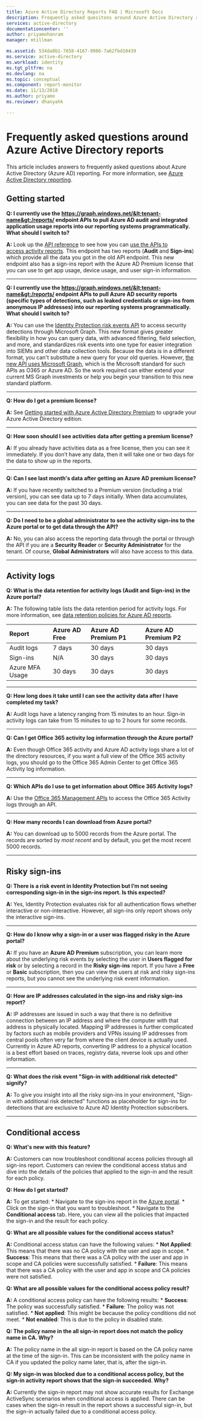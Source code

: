 ```yaml
---
title: Azure Active Directory Reports FAQ | Microsoft Docs
description: Frequently asked quesitons around Azure Active Directory reports.
services: active-directory
documentationcenter: ''
author: priyamohanram
manager: mtillman

ms.assetid: 534da0b1-7858-4167-9986-7a62fbd10439
ms.service: active-directory
ms.workload: identity
ms.tgt_pltfrm: na
ms.devlang: na
ms.topic: conceptual
ms.component: report-monitor
ms.date: 11/13/2018
ms.author: priyamo
ms.reviewer: dhanyahk

---
```


# Frequently asked questions around Azure Active Directory reports

This article includes answers to frequently asked questions about Azure Active Directory (Azure AD) reporting. For more information, see [Azure Active Directory reporting](overview-reports.md). 

## Getting started 

**Q: I currently use the https://graph.windows.net/&lt;tenant-name&gt;/reports/ endpoint APIs to pull Azure AD audit and integrated application usage reports into our reporting systems programmatically. What should I switch to?**

**A:** Look up the [API reference](https://developer.microsoft.com/graph/) to see how you can [use the APIs to access activity reports](concept-reporting-api.md). This endpoint has two reports (**Audit** and **Sign-ins**) which provide all the data you got in the old API endpoint. This new endpoint also has a sign-ins report with the Azure AD Premium license that you can use to get app usage, device usage, and user sign-in information.

--- 

**Q: I currently use the https://graph.windows.net/&lt;tenant-name&gt;/reports/ endpoint APIs to pull Azure AD security reports (specific types of detections, such as leaked credentials or sign-ins from anonymous IP addresses) into our reporting systems programmatically. What should I switch to?**

**A:** You can use the [Identity Protection risk events API](../identity-protection/graph-get-started.md) to access security detections through Microsoft Graph. This new format gives greater flexibility in how you can query data, with advanced filtering, field selection, and more, and standardizes risk events into one type for easier integration into SIEMs and other data collection tools. Because the data is in a different format, you can't substitute a new query for your old queries. However, [the new API uses Microsoft Graph](https://developer.microsoft.com/graph/docs/api-reference/beta/resources/identityriskevent), which is the Microsoft standard for such APIs as O365 or Azure AD. So the work required can either extend your current MS Graph investments or help you begin your transition to this new standard platform.

--- 

**Q: How do I get a premium license?**

**A:** See [Getting started with Azure Active Directory Premium](../fundamentals/active-directory-get-started-premium.md) to upgrade your Azure Active Directory edition.

---

**Q: How soon should I see activities data after getting a premium license?**

**A:** If you already have activities data as a free license, then you can see it immediately. If you don’t have any data, then it will take one or two days for the data to show up in the reports.

---

**Q: Can I see last month's data after getting an Azure AD premium license?**

**A:** If you have recently switched to a Premium version (including a trial version), you can see data up to 7 days initially. When data accumulates, you can see data for the past 30 days.

---

**Q: Do I need to be a global administrator to see the activity sign-ins to the Azure portal or to get data through the API?**

**A:** No, you can also access the reporting data through the portal or through the API if you are a **Security Reader** or **Security Administrator** for the tenant. Of course, **Global Administrators** will also have access to this data.

---


## Activity logs


**Q: What is the data retention for activity logs (Audit and Sign-ins) in the Azure portal?** 

**A:** The following table lists the data retention period for activity logs. For more information, see [data retention policies for Azure AD reports](reference-reports-data-retention.md).

| Report                 | Azure AD Free | Azure AD Premium P1 | Azure AD Premium P2 |
| :--                    | :--           | :--                 | :--                 |
| Audit logs             | 7 days        | 30 days             | 30 days             |
| Sign-ins               | N/A           | 30 days             | 30 days             |
| Azure MFA Usage        | 30 days       | 30 days             | 30 days             |

--- 

**Q: How long does it take until I can see the activity data after I have completed my task?**

**A:** Audit logs have a latency ranging from 15 minutes to an hour. Sign-in activity logs can take from 15 minutes to up to 2 hours for some records.

---

**Q: Can I get Office 365 activity log information through the Azure portal?**

**A:** Even though Office 365 activity and Azure AD activity logs share a lot of the directory resources, if you want a full view of the Office 365 activity logs, you should go to the Office 365 Admin Center to get Office 365 Activity log information.

---

**Q: Which APIs do I use to get information about Office 365 Activity logs?**

**A:** Use the [Office 365 Management APIs](https://docs.microsoft.com/office/office-365-management-api/office-365-management-apis-overview) to access the Office 365 Activity logs through an API.

---

**Q: How many records I can download from Azure portal?**

**A:** You can download up to 5000 records from the Azure portal. The records are sorted by *most recent* and by default, you get the most recent 5000 records.

---

## Risky sign-ins

**Q: There is a risk event in Identity Protection but I’m not seeing corresponding sign-in in the sign-ins report. Is this expected?**

**A:** Yes, Identity Protection evaluates risk for all authentication flows whether interactive or non-interactive. However, all sign-ins only report shows only the interactive sign-ins.

---

**Q: How do I know why a sign-in or a user was flagged risky in the Azure portal?**

**A:** If you have an **Azure AD Premium** subscription, you can learn more about the underlying risk events by selecting the user in **Users flagged for risk** or by selecting a record in the **Risky sign-ins** report. If you have a **Free** or **Basic** subscription, then you can view the users at risk and risky sign-ins reports, but you cannot see the underlying risk event information.

---

**Q: How are IP addresses calculated in the sign-ins and risky sign-ins report?**

**A:** IP addresses are issued in such a way that there is no definitive connection between an IP address and where the computer with that address is physically located. Mapping IP addresses is further complicated by factors such as mobile providers and VPNs issuing IP addresses from central pools often very far from where the client device is actually used. Currently in Azure AD reports, converting IP address to a physical location is a best effort based on traces, registry data, reverse look ups and other information. 

---

**Q: What does the risk event "Sign-in with additional risk detected" signify?**

**A:** To give you insight into all the risky sign-ins in your environment, "Sign-in with additional risk detected" functions as placeholder for sign-ins for detections that are exclusive to Azure AD Identity Protection subscribers.

---

## Conditional access

**Q: What's new with this feature?**

**A:** Customers can now troubleshoot conditional access policies through all sign-ins report. Customers can review the conditional access status and dive into the details of the policies that applied to the sign-in and the result for each policy.

**Q: How do I get started?**

**A:** To get started:
    * Navigate to the sign-ins report in the [Azure portal](https://portal.azure.com). 
    * Click on the sign-in that you want to troubleshoot.
    * Navigate to the **Conditional access** tab.
    Here, you can view all the policies that impacted the sign-in and the result for each policy. 
    
**Q: What are all possible values for the conditional access status?**

**A:** Conditional access status can have the following values:
    * **Not Applied**: This means that there was no CA policy with the user and app in scope. 
    * **Success**: This means that there was a CA policy with the user and app in scope and CA policies were successfully satisfied. 
    * **Failure**: This means that there was a CA policy with the user and app in scope and CA policies were not satisfied. 
    
**Q: What are all possible values for the conditional access policy result?**

**A:** A conditional access policy can have the following results:
    * **Success**: The policy was successfully satisfied.
    * **Failure**: The policy was not satisfied.
    * **Not applied**: This might be because the policy conditions did not meet.
    * **Not enabled**: This is due to the policy in disabled state. 
    
**Q: The policy name in the all sign-in report does not match the policy name in CA. Why?**

**A:** The policy name in the all sign-in report is based on the CA policy name at the time of the sign-in. This can be inconsistent with the policy name in CA if you updated the policy name later, that is, after the sign-in.

**Q: My sign-in was blocked due to a conditional access policy, but the sign-in activity report shows that the sign-in succeeded. Why?**

**A:** Currently the sign-in report may not show accurate results for Exchange ActiveSync scenarios when conditional access is applied. There can be cases when the sign-in result in the report shows a successful sign-in, but the sign-in actually failed due to a conditional access policy. 
